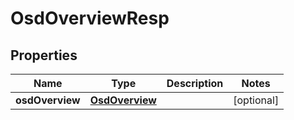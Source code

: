 # OsdOverviewResp

## Properties
Name | Type | Description | Notes
------------ | ------------- | ------------- | -------------
**osdOverview** | [**OsdOverview**](OsdOverview.md) |  |  [optional]
